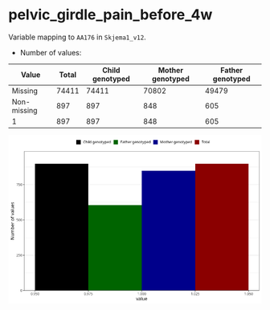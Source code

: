 # pelvic_girdle_pain_before_4w
Variable mapping to `AA176` in `Skjema1_v12`.
- Number of values:

| Value | Total | Child genotyped | Mother genotyped | Father genotyped |
| ----- | ----- | --------------- | ---------------- | ---------------- |
| Missing | 74411 | 74411 | 70802 | 49479 |
| Non-missing | 897 | 897 | 848 | 605 |
| 1 | 897 | 897 | 848 | 605 |



![](pelvic_girdle_pain_before_4w_n.png)



